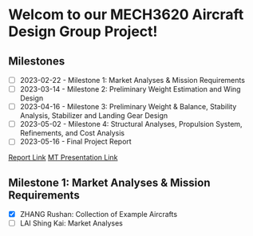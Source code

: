 # Welcom to our MECH3620 Aircraft Design Group Project!
## Milestones
 - [ ] 2023-02-22 - Milestone 1: Market Analyses & Mission Requirements
 - [ ] 2023-03-14 - Milestone 2: Preliminary Weight Estimation and Wing Design
 - [ ] 2023-04-16 - Milestone 3: Preliminary Weight & Balance, Stability Analysis, Stabilizer and Landing Gear Design
 - [ ] 2023-05-02 - Milestone 4: Structural Analyses, Propulsion System, Refinements, and Cost Analysis
 - [ ] 2023-05-16 - Final Project Report

[Report Link](https://www.overleaf.com/2749244943sytfjxxdtqnv#ebe4f7)
[MT Presentation Link](https://www.overleaf.com/5688962445bpddggvtttsc#78a3e1)
## Milestone 1: Market Analyses & Mission Requirements
 - [x] ZHANG Rushan: Collection of Example Aircrafts
 - [ ] LAI Shing Kai: Market Analyses

